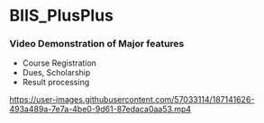 # BIIS_PlusPlus
### Video Demonstration of Major features
- Course Registration
- Dues, Scholarship
- Result processing


https://user-images.githubusercontent.com/57033114/187141626-493a489a-7e7a-4be0-9d61-87edaca0aa53.mp4



